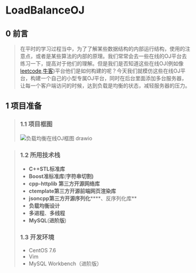 # LoadBalanceOJ
## 0 前言

>​		在平时的学习过程当中，为了了解某些数据结构的内部运行结构，使用的注意点，或者是某些算法的内部的原理。我们常常会去一些在线的OJ平台去练习一下，提高对于他们的理解。但是我们是否知道这些在线OJ(例如像[leetcode](https://leetcode.cn/),[牛客](https://www.nowcoder.com/))平台他们是如何构建的呢？今天我们就模仿这些在线OJ平台，构建一个自己的小型专属OJ平台，同时在后台里面添加多台服务器，让每一个客户端访问的时候，达到负载是均衡的状态，减轻服务器的压力。

## 1 项目准备

>### 1.1 项目框图
>
>![负载均衡在线OJ框图 drawio](https://github.com/Lp700750/LoadBalanceOJ/assets/104414865/1087ea39-ddfb-4fcb-953a-380e6b50a1e6)

>
>### 1.2 所用技术栈
>
>- **C++STL标准库**
>- **Boost准标准库**(**字符串切割)**
>- **cpp-httplib**  **第三方开源网络库**
>- **ctemplate第三方开源前端网页渲染库**
>- **jsoncpp第三方开源序列化******、反序列化库**
>- **负载均衡设计**
>- **多进程**、**多线程**
>- **MySQL**(**进阶版**)
>
>### 1.3 开发环境
>
>- CentOS 7.6
>- Vim
>- MySQL Workbench（进阶版）
>
>
